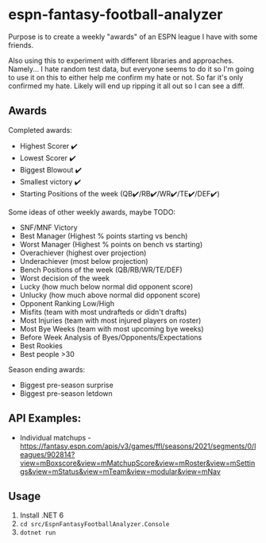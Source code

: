 # espn-fantasy-football-analyzer

Purpose is to create a weekly "awards" of an ESPN league I have with some friends.

Also using this to experiment with different libraries and approaches. Namely... I hate random test data, but everyone seems to do it so I'm going to use it on this to either help me confirm my hate or not. So far it's only confirmed my hate. Likely will end up ripping it all out so I can see a diff.

## Awards

Completed awards:

- Highest Scorer ✔️
- Lowest Scorer ✔️
- Biggest Blowout ✔️
- Smallest victory ✔️
- Starting Positions of the week (QB✔️/RB✔️/WR✔️/TE✔️/DEF✔️)

Some ideas of other weekly awards, maybe TODO:

- SNF/MNF Victory
- Best Manager (Highest % points starting vs bench)
- Worst Manager (Highest % points on bench vs starting)
- Overachiever (highest over projection)
- Underachiever (most below projection)
- Bench Positions of the week (QB/RB/WR/TE/DEF)
- Worst decision of the week
- Lucky (how much below normal did opponent score)
- Unlucky (how much above normal did opponent score)
- Opponent Ranking Low/High
- Misfits (team with most undrafteds or didn't drafts)
- Most Injuries (team with most injured players on roster)
- Most Bye Weeks (team with most upcoming bye weeks)
- Before Week Analysis of Byes/Opponents/Expectations
- Best Rookies
- Best people >30

Season ending awards:

- Biggest pre-season surprise
- Biggest pre-season letdown

## API Examples:

- Individual matchups - https://fantasy.espn.com/apis/v3/games/ffl/seasons/2021/segments/0/leagues/902814?view=mBoxscore&view=mMatchupScore&view=mRoster&view=mSettings&view=mStatus&view=mTeam&view=modular&view=mNav

## Usage

1. Install .NET 6
2. `cd src/EspnFantasyFootballAnalyzer.Console`
3. `dotnet run`
